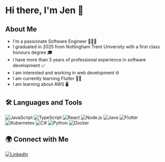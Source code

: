 # Hi there, I'm Jen 👋

## About Me

- I'm a passionate Software Engineer 👩🏼‍💻
- I graduated in 2025 from Nottingham Trent University with a first class honours degree 🎓
- I have more than 3 years of professional experience in software development 📈
- I am interested and working in web development 🌐
- I am currently learning Flutter 🤳🏻
- I am learning about AWS 🖥


## 🛠️ Languages and Tools

![JavaScript](https://img.shields.io/badge/-JavaScript-F7DF1E?style=flat&logo=javascript&logoColor=black)
![TypeScript](https://img.shields.io/badge/-TypeScript-3178C6?style=flat&logo=typescript&logoColor=white)
![React](https://img.shields.io/badge/-React-61DAFB?style=flat&logo=react&logoColor=black)
![Node.js](https://img.shields.io/badge/-Node.js-339933?style=flat&logo=node.js&logoColor=white)
![Java](https://img.shields.io/badge/-Java-007396?style=flat&logo=java&logoColor=white)
![Flutter](https://img.shields.io/badge/-Flutter-02569B?style=flat&logo=flutter&logoColor=white)
![Kubernetes](https://img.shields.io/badge/-Kubernetes-326CE5?style=flat&logo=kubernetes&logoColor=white)
![C#](https://img.shields.io/badge/-C%23-239120?style=flat&logo=c-sharp&logoColor=white)
![Python](https://img.shields.io/badge/-Python-3776AB?style=flat&logo=python&logoColor=white)
![Docker](https://img.shields.io/badge/-Docker-2496ED?style=flat&logo=docker&logoColor=white)



</div>

## 🌍 Connect with Me

[![LinkedIn](https://img.shields.io/badge/LinkedIn-blue?style=flat&logo=linkedin&logoColor=white)](https://linkedin.com/in/jennifer-fonti-a877b41a1)
